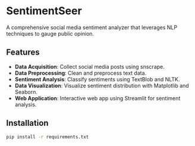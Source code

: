 # SentimentSeer

A comprehensive social media sentiment analyzer that leverages NLP techniques to gauge public opinion.

## Features

- **Data Acquisition**: Collect social media posts using snscrape.
- **Data Preprocessing**: Clean and preprocess text data.
- **Sentiment Analysis**: Classify sentiments using TextBlob and NLTK.
- **Data Visualization**: Visualize sentiment distribution with Matplotlib and Seaborn.
- **Web Application**: Interactive web app using Streamlit for sentiment analysis.

## Installation

```bash
pip install -r requirements.txt

